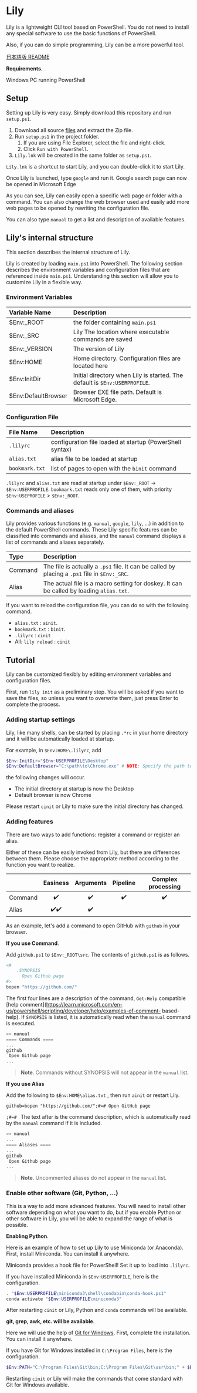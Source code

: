 # Lily

Lily is a lightweight CLI tool based on PowerShell.
You do not need to install any special software to use the basic functions of PowerShell.

Also, if you can do simple programming, Lily can be a more powerful tool.

[日本語版 README](https://github.com/atsuyaide/lily/blob/main/README-ja.md)

**Requirements**.

Windows PC running PowerShell

## Setup

Setting up Lily is very easy.
Simply download this repository and run `setup.ps1`.

1.  Download all source [files](https://github.com/atsuyaide/lily/archive/refs/heads/main.zip) and extract the Zip file.
2.  Run `setup.ps1` in the project folder.
    1. If you are using File Explorer, select the file and right-click.
    2. Click `Run with PowerShell`.
3.  `Lily.lnk` will be created in the same folder as `setup.ps1`.

`Lily.lnk` is a shortcut to start Lily, and you can double-click it to start Lily.

Once Lily is launched, type `google` and run it.
Google search page can now be opened in Microsoft Edge

As you can see, Lily can easily open a specific web page or folder with a command.
You can also change the web browser used and easily add more web pages to be opened by rewriting the configuration file.

You can also type `manual` to get a list and description of available features.

## Lily's internal structure

This section describes the internal structure of Lily.

Lily is created by loading `main.ps1` into PowerShell.
The following section describes the environment variables and configuration files that are referenced inside `main.ps1`.
Understanding this section will allow you to customize Lily in a flexible way.

### Environment Variables

| Variable Name       | Description                                                                |
| :------------------ | :------------------------------------------------------------------------- |
| $Env:\_ROOT         | the folder containing `main.ps1`                                           |
| $Env:\_SRC          | Lily The location where executable commands are saved                      |
| $Env:\_VERSION      | The version of Lily                                                        |
| $Env:HOME           | Home directory. Configuration files are located here                       |
| $Env:InitDir        | Initial directory when Lily is started. The default is `$Env:USERPROFILE`. |
| $Env:DefaultBrowser | Browser EXE file path. Default is Microsoft Edge.                          |

### Configuration File

| File Name      | Description                                              |
| :------------- | :------------------------------------------------------- |
| `.lilyrc`      | configuration file loaded at startup (PowerShell syntax) |
| `alias.txt`    | alias file to be loaded at startup                       |
| `bookmark.txt` | list of pages to open with the `binit` command           |

`.lilyrc` and `alias.txt` are read at startup under `$Env:_ROOT` -> `$Env:USERPROFILE`.
`bookmark.txt` reads only one of them, with priority `$Env:USEPROFILE` > `$Env:_ROOT`.

### Commands and aliases

Lily provides various functions (e.g. `manual`, `google`, `lily`, ...) in addition to the default PowerShell commands.
These Lily-specific features can be classified into commands and aliases, and the `manual` command displays a list of commands and aliases separately.

| Type    | Description                                                                                   |
| :------ | :-------------------------------------------------------------------------------------------- |
| Command | The file is actually a `.ps1` file. It can be called by placing a `.ps1` file in `$Env:_SRC`. |
| Alias   | The actual file is a macro setting for doskey. It can be called by loading `alias.txt`.       |

If you want to reload the configuration file, you can do so with the following command.

- `alias.txt` : `ainit`.
- `bookmark.txt` : `binit`.
- `.lilyrc` : `cinit`
- All: `lily reload` : `cinit`

## Tutorial

Lily can be customized flexibly by editing environment variables and configuration files.

First, run `lily init` as a preliminary step.
You will be asked if you want to save the files, so unless you want to overwrite them, just press Enter to complete the process.

### Adding startup settings

Lily, like many shells, can be started by placing `.*rc` in your home directory and it will be automatically loaded at startup.

For example, in `$Env:HOME\.lilyrc`, add

```PowerShell
$Env:InitDir="$Env:USERPROFILE\Desktop"
$Env:DefaultBrowser="C:\path\to\Chrome.exe" # NOTE: Specify the path to the Chrome.exe
```

the following changes will occur.

- The initial directory at startup is now the Desktop
- Default browser is now Chrome

Please restart `cinit` or Lily to make sure the initial directory has changed.

### Adding features

There are two ways to add functions: register a command or register an alias.

Either of these can be easily invoked from Lily, but there are differences between them.
Please choose the appropriate method according to the function you want to realize.

|         |               Easiness               |     Arguments      |      Pipeline      | Complex processing |
| :------ | :----------------------------------: | :----------------: | :----------------: | :----------------: |
| Command |          :heavy_check_mark:          | :heavy_check_mark: | :heavy_check_mark: | :heavy_check_mark: |
| Alias   | :heavy_check_mark::heavy_check_mark: | :heavy_check_mark: |                    |                    |

As an example, let's add a command to open GitHub with `github` in your browser.

**If you use Command**.

Add `github.ps1` to `$Env:_ROOT\src`.
The contents of `github.ps1` is as follows.

```PowerShell
<#
    .SYNOPSIS
      Open Github page
#>
bopen "https://github.com/"
```

The first four lines are a description of the command, `Get-Help` compatible [help comment](https://learn.microsoft.com/en-us/powershell/scripting/developer/help/examples-of-comment- based-help).
If `SYNOPSIS` is listed, it is automatically read when the `manual` command is executed.

```PowerShell
>> manual
==== Commands ====
...
github
 Open Github page
...
```

> **Note**.
> Commands without SYNOPSIS will not appear in the `manual` list.

**If you use Alias**

Add the following to `$Env:HOME\alias.txt` , then run `ainit` or restart Lily.

```text
github=bopen "https://github.com/";#=# Open GitHub page
```

`;#=# ` The text after is the command description, which is automatically read by the `manual` command if it is included.

```PowerShell
>> manual
...
==== Aliases ====
...
github
 Open Github page
...
```

> **Note**.
> Uncommented aliases do not appear in the `manual` list.

### Enable other software (Git, Python, ...)

This is a way to add more advanced features.
You will need to install other software depending on what you want to do, but if you enable Python or other software in Lily, you will be able to expand the range of what is possible.

**Enabling Python**.

Here is an example of how to set up Lily to use Miniconda (or Anaconda).
First, install Miniconda.
You can install it anywhere.

Miniconda provides a hook file for PowerShell!
Set it up to load into `.lilyrc`.

If you have installed Miniconda in `$Env:USERPROFILE`, here is the configuration.

```PowerShell
. "$Env:USERPROFILE\miniconda3\shell\condabin\conda-hook.ps1"
conda activate "$Env:USERPROFILE\miniconda3"
```

After restarting `cinit` or Lily, Python and `conda` commands will be available.

**git, grep, awk, etc. will be available**.

Here we will use the help of [Git for Windows](https://gitforwindows.org/).
First, complete the installation.
You can install it anywhere.

If you have Git for Windows installed in `C:\Program Files`, here is the configuration.

```PowerShell
$Env:PATH="C:\Program Files\Git\bin;C:\Program Files\Git\usr\bin;" + $Env:PATH
```

Restarting `cinit` or Lily will make the commands that come standard with Git for Windows available.
